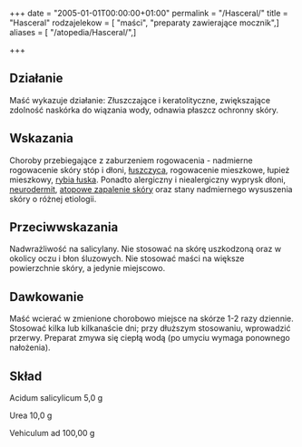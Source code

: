 +++
date = "2005-01-01T00:00:00+01:00"
permalink = "/Hasceral/"
title = "Hasceral"
rodzajelekow = [ "maści", "preparaty zawierające mocznik",]
aliases = [ "/atopedia/Hasceral/",]

+++

Działanie
---------

Maść wykazuje działanie: Złuszczające i keratolityczne, zwiększające zdolność naskórka do wiązania wody, odnawia płaszcz ochronny skóry.

Wskazania
---------

Choroby przebiegające z zaburzeniem rogowacenia - nadmierne rogowacenie skóry stóp i dłoni, [łuszczyca](/atopedia/łuszczyca "wikilink"), rogowacenie mieszkowe, łupież mieszkowy, [rybia łuska](/atopedia/rybia_łuska "wikilink"). Ponadto alergiczny i niealergiczny wyprysk dłoni, [neurodermit](/atopedia/neurodermitis "wikilink"), [atopowe zapalenie skóry](/atopedia/atopowe_zapalenie_skóry "wikilink") oraz stany nadmiernego wysuszenia skóry o różnej etiologii.

Przeciwwskazania
----------------

Nadwrażliwość na salicylany. Nie stosować na skórę uszkodzoną oraz w okolicy oczu i błon śluzowych. Nie stosować maści na większe powierzchnie skóry, a jedynie miejscowo.

Dawkowanie
----------

Maść wcierać w zmienione chorobowo miejsce na skórze 1-2 razy dziennie. Stosować kilka lub kilkanaście dni; przy dłuższym stosowaniu, wprowadzić przerwy. Preparat zmywa się ciepłą wodą (po umyciu wymaga ponownego nałożenia).

Skład
-----

Acidum salicylicum 5,0 g

Urea 10,0 g

Vehiculum ad 100,00 g
